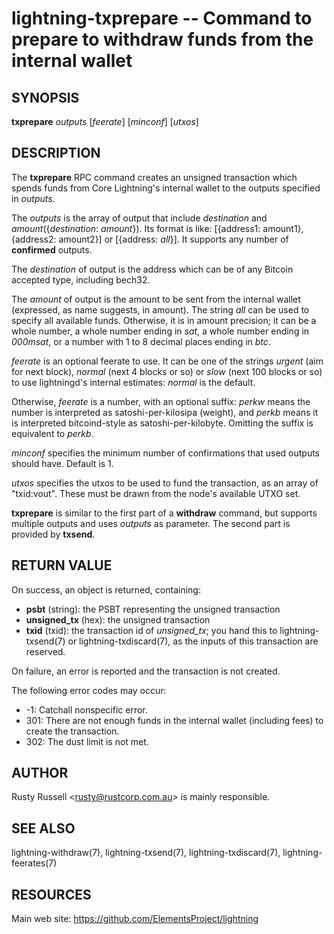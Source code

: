 lightning-txprepare -- Command to prepare to withdraw funds from the internal wallet
====================================================================================

SYNOPSIS
--------

**txprepare** *outputs* [*feerate*] [*minconf*] [*utxos*]

DESCRIPTION
-----------

The **txprepare** RPC command creates an unsigned transaction which
spends funds from Core Lightning's internal wallet to the outputs specified
in *outputs*.

The *outputs* is the array of output that include *destination*
and *amount*(\{*destination*: *amount*\}). Its format is like:
[\{address1: amount1\}, \{address2: amount2\}]
or
[\{address: *all*\}].
It supports any number of **confirmed** outputs.

The *destination* of output is the address which can be of any Bitcoin accepted
type, including bech32.

The *amount* of output is the amount to be sent from the internal wallet
(expressed, as name suggests, in amount). The string *all* can be used to specify
all available funds. Otherwise, it is in amount precision; it can be a whole
number, a whole number ending in *sat*, a whole number ending in *000msat*,
or a number with 1 to 8 decimal places ending in *btc*.

*feerate* is an optional feerate to use. It can be one of the strings
*urgent* (aim for next block), *normal* (next 4 blocks or so) or *slow*
(next 100 blocks or so) to use lightningd's internal estimates: *normal*
is the default.

Otherwise, *feerate* is a number, with an optional suffix: *perkw* means
the number is interpreted as satoshi-per-kilosipa (weight), and *perkb*
means it is interpreted bitcoind-style as satoshi-per-kilobyte. Omitting
the suffix is equivalent to *perkb*.

*minconf* specifies the minimum number of confirmations that used
outputs should have. Default is 1.

*utxos* specifies the utxos to be used to fund the transaction, as an array
of "txid:vout". These must be drawn from the node's available UTXO set.

**txprepare** is similar to the first part of a **withdraw** command, but
supports multiple outputs and uses *outputs* as parameter. The second part
is provided by **txsend**.

RETURN VALUE
------------

[comment]: # (GENERATE-FROM-SCHEMA-START)
On success, an object is returned, containing:

- **psbt** (string): the PSBT representing the unsigned transaction
- **unsigned\_tx** (hex): the unsigned transaction
- **txid** (txid): the transaction id of *unsigned\_tx*; you hand this to lightning-txsend(7) or lightning-txdiscard(7), as the inputs of this transaction are reserved.

[comment]: # (GENERATE-FROM-SCHEMA-END)

On failure, an error is reported and the transaction is not created.

The following error codes may occur:
- -1: Catchall nonspecific error.
- 301: There are not enough funds in the internal wallet (including
fees) to create the transaction.
- 302: The dust limit is not met.

AUTHOR
------

Rusty Russell <<rusty@rustcorp.com.au>> is mainly responsible.

SEE ALSO
--------

lightning-withdraw(7), lightning-txsend(7), lightning-txdiscard(7),
lightning-feerates(7)

RESOURCES
---------

Main web site: <https://github.com/ElementsProject/lightning>

[comment]: # ( SHA256STAMP:376f1c7c33637cccb1c65304063251a792059914d2059e376fcf3d52a2e5c469)
